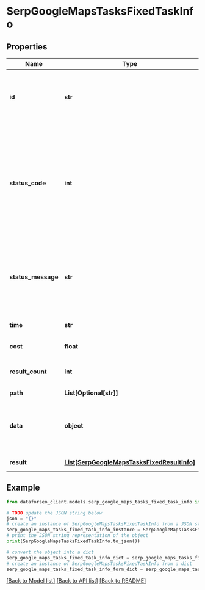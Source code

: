 # SerpGoogleMapsTasksFixedTaskInfo


## Properties

Name | Type | Description | Notes
------------ | ------------- | ------------- | -------------
**id** | **str** | task identifier unique task identifier in our system in the UUID format | [optional] 
**status_code** | **int** | status code of the task generated by DataForSEO, can be within the following range: 10000-60000 you can find the full list of the response codes here | [optional] 
**status_message** | **str** | informational message of the task you can find the full list of general informational messages here | [optional] 
**time** | **str** | execution time, seconds | [optional] 
**cost** | **float** | total tasks cost, USD | [optional] 
**result_count** | **int** | number of elements in the result array | [optional] 
**path** | **List[Optional[str]]** | URL path | [optional] 
**data** | **object** | contains the same parameters that you specified in the POST request | [optional] 
**result** | [**List[SerpGoogleMapsTasksFixedResultInfo]**](SerpGoogleMapsTasksFixedResultInfo.md) | array of results | [optional] 

## Example

```python
from dataforseo_client.models.serp_google_maps_tasks_fixed_task_info import SerpGoogleMapsTasksFixedTaskInfo

# TODO update the JSON string below
json = "{}"
# create an instance of SerpGoogleMapsTasksFixedTaskInfo from a JSON string
serp_google_maps_tasks_fixed_task_info_instance = SerpGoogleMapsTasksFixedTaskInfo.from_json(json)
# print the JSON string representation of the object
print(SerpGoogleMapsTasksFixedTaskInfo.to_json())

# convert the object into a dict
serp_google_maps_tasks_fixed_task_info_dict = serp_google_maps_tasks_fixed_task_info_instance.to_dict()
# create an instance of SerpGoogleMapsTasksFixedTaskInfo from a dict
serp_google_maps_tasks_fixed_task_info_form_dict = serp_google_maps_tasks_fixed_task_info.from_dict(serp_google_maps_tasks_fixed_task_info_dict)
```
[[Back to Model list]](../README.md#documentation-for-models) [[Back to API list]](../README.md#documentation-for-api-endpoints) [[Back to README]](../README.md)


